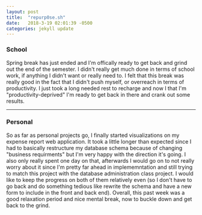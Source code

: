 ```yaml
---
layout: post
title:  "repurp0se.sh"
date:   2018-3-19 02:01:39 -0500
categories: jekyll update
---
```


### School

Spring break has just ended and I'm offically ready to get back and grind out the end of the semester. I didn't really get much done in terms of school work, if anything I didn't want or really need to. I felt that this break was really good in the fact that I didn't push myself, or overreach in terms of productivity. I just took a long needed rest to recharge and now I that I'm "productivity-deprived" I'm ready to get back in there and crank out some results.

---

### Personal
So as far as personal projects go, I finally started visualizations on my expense report web application. It took a little longer than expected since I had to basically restructure my database schema because of changing "business requirments" but I'm very happy with the direction it's going. I also only really spent one day on that, afterwards I would go on to not really worry about it since I'm pretty far ahead in implememntation and still trying to match this project with the database administration class project. I would like to keep the progress on both of them relatively even (so I don't have to go back and do something tedious like rewrite the schema and have a new form to include in the front and back end). Overall, this past week was a good relaxation period and nice mental break, now to buckle down and get back to the grind.
